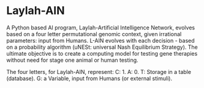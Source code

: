 # Laylah-AIN
A Python based AI program, Laylah-Artificial Intelligence Network, evolves based on a four letter permutational genomic context, given irrational parameters: input from Humans. L-AIN evolves with each decision - based on a probability algorithm (uNESt: universal Nash Equilibrium Strategy). The ultimate objective is to create a computing model for testing gene therapies without need for stage one animal or human testing.

The four letters, for Laylah-AIN, represent:
C: 1.
A: 0.
T: Storage in a table (database).
G: a Variable, input from Humans (or external stimuli).

